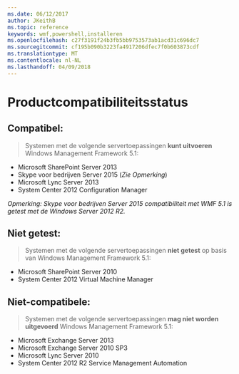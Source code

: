 ```yaml
---
ms.date: 06/12/2017
author: JKeithB
ms.topic: reference
keywords: wmf,powershell,installeren
ms.openlocfilehash: c27f3191f24b3fb5bb9753573ab1acd31c696dc7
ms.sourcegitcommit: cf195b090b3223fa4917206dfec7f0b603873cdf
ms.translationtype: MT
ms.contentlocale: nl-NL
ms.lasthandoff: 04/09/2018
---
```

# <a name="product-compatibility-status"></a>Productcompatibiliteitsstatus

## <a name="compatible"></a>Compatibel:
> Systemen met de volgende servertoepassingen **kunt uitvoeren** Windows Management Framework 5.1:

- Microsoft SharePoint Server 2013
- Skype voor bedrijven Server 2015 (_Zie Opmerking_)
- Microsoft Lync Server 2013
- System Center 2012 Configuration Manager

_Opmerking: Skype voor bedrijven Server 2015 compatibiliteit met WMF 5.1 is getest met de Windows Server 2012 R2._

## <a name="not-tested"></a>Niet getest:
> Systemen met de volgende servertoepassingen **niet getest** op basis van Windows Management Framework 5.1:

- Microsoft SharePoint Server 2010
- System Center 2012 Virtual Machine Manager

## <a name="incompatible"></a>Niet-compatibele:
> Systemen met de volgende servertoepassingen **mag niet worden uitgevoerd** Windows Management Framework 5.1:

- Microsoft Exchange Server 2013
- Microsoft Exchange Server 2010 SP3
- Microsoft Lync Server 2010
- System Center 2012 R2 Service Management Automation